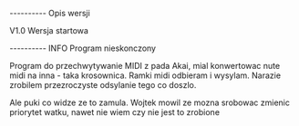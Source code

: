 

---------- Opis wersji

V1.0		Wersja startowa



---------- INFO
Program nieskonczony


Program do przechwytywanie MIDI z pada Akai, mial konwertowac nute midi na inna - taka krosownica.
Ramki midi odbieram i wysylam. Narazie zrobilem przezroczyste odsylanie tego co doszlo.

Ale puki co widze ze to zamula.
Wojtek mowil ze mozna srobowac zmienic priorytet watku, nawet nie wiem czy nie jest to zrobione


